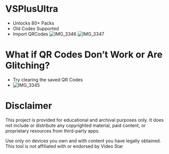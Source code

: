 # VSPlusUltra

- Unlocks 80+ Packs
- Old Codes Supported
- Import QRCodes
![IMG_3346](https://github.com/user-attachments/assets/a357ac51-61fe-4158-a0fe-0244b6e00340)
![IMG_3347](https://github.com/user-attachments/assets/9af1fbc1-e204-4a57-bf47-e6811a239351)

# What if QR Codes Don’t Work or Are Glitching?

- Try clearing the saved QR Codes
- ![IMG_3345](https://github.com/user-attachments/assets/f61253df-55db-4518-a767-5e2e6aad73ce)


# Disclaimer

This project is provided for educational and archival purposes only. It does not include or distribute any copyrighted material, paid content, or proprietary resources from third-party apps.

Use only on devices you own and with content you have legally obtained.
This tool is not affiliated with or endorsed by Video Star

